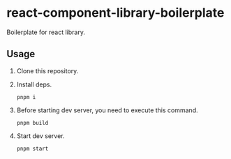 # react-component-library-boilerplate

Boilerplate for react library.

## Usage

1. Clone this repository.
2. Install deps.

   ```
   pnpm i
   ```

3. Before starting dev server, you need to execute this command.

   ```
   pnpm build
   ```

4. Start dev server.

   ```
   pnpm start
   ```
